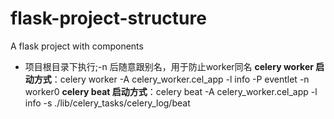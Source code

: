 # flask-project-structure
A flask project with components

- 项目根目录下执行;-n 后随意跟别名，用于防止worker同名
**celery worker 启动方式**：celery worker -A celery_worker.cel_app  -l info -P eventlet -n worker0
**celery beat 启动方式**：celery beat -A celery_worker.cel_app  -l info -s ./lib/celery_tasks/celery_log/beat
